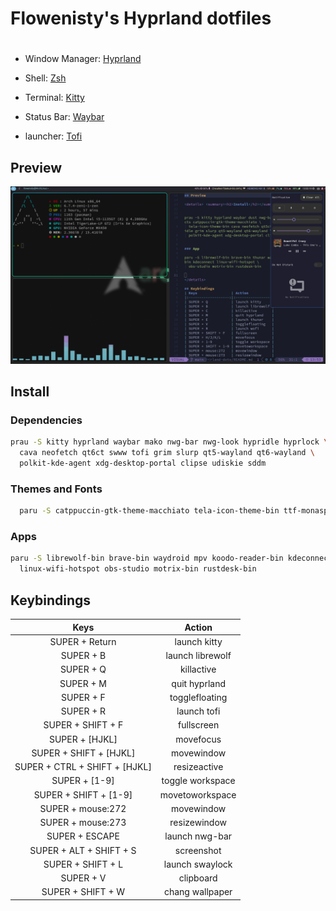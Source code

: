 <div>
    <H1>Flowenisty's Hyprland dotfiles <H1> 
</div>

- Window Manager: [Hyprland](https://github.com/hyprwm/Hyprland)

- Shell: [Zsh](https://www.zsh.org/)

- Terminal: [Kitty](https://sw.kovidgoyal.net/kitty/)

- Status Bar: [Waybar](https://github.com/Alexays/Waybar)

- launcher: [Tofi](https://github.com/philj56/tofi)

## Preview
![preview](preview.png) 
## Install
### Dependencies
```bash
prau -S kitty hyprland waybar mako nwg-bar nwg-look hypridle hyprlock \
  cava neofetch qt6ct swww tofi grim slurp qt5-wayland qt6-wayland \
  polkit-kde-agent xdg-desktop-portal clipse udiskie sddm

```
### Themes and Fonts
```bash
  paru -S catppuccin-gtk-theme-macchiato tela-icon-theme-bin ttf-monaspace-variable ttf-font-awesome
```
### Apps
```bash
paru -S librewolf-bin brave-bin waydroid mpv koodo-reader-bin kdeconnect \
  linux-wifi-hotspot obs-studio motrix-bin rustdesk-bin
```

## Keybindings
| Keys                | Action           |
|:-------------------:|:----------------:|
| SUPER + Return      | launch kitty     |
| SUPER + B           | launch librewolf |
| SUPER + Q           | killactive       |
| SUPER + M           | quit hyprland    |
| SUPER + F           | togglefloating   |
| SUPER + R           | launch tofi      |
| SUPER + SHIFT + F   | fullscreen       |
| SUPER + [HJKL]      | movefocus        |
| SUPER + SHIFT +  [HJKL]      | movewindow        |
| SUPER + CTRL + SHIFT + [HJKL]      | resizeactive        |
| SUPER + [1-9]         | toggle workspace |
| SUPER + SHIFT + [1-9] | movetoworkspace  |
| SUPER + mouse:272   | movewindow       |
| SUPER + mouse:273   | resizewindow     |
| SUPER + ESCAPE       | launch nwg-bar   |
| SUPER + ALT + SHIFT + S   | screenshot       |
| SUPER + SHIFT + L   | launch swaylock  |
| SUPER + V           | clipboard        |
| SUPER + SHIFT + W   | chang wallpaper  |

